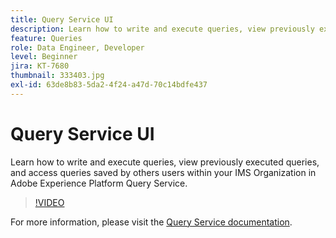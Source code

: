 ```yaml
---
title: Query Service UI
description: Learn how to write and execute queries, view previously executed queries, and access queries saved by others users within your IMS Organization in Adobe Experience Platform Query Service.
feature: Queries
role: Data Engineer, Developer
level: Beginner
jira: KT-7680
thumbnail: 333403.jpg
exl-id: 63de8b83-5da2-4f24-a47d-70c14bdfe437
---
```

# Query Service UI

Learn how to write and execute queries, view previously executed queries, and access queries saved by others users within your IMS Organization in Adobe Experience Platform Query Service. 

>[!VIDEO](https://video.tv.adobe.com/v/333403?quality=12&learn=on)

For  more information, please visit the [Query Service documentation](https://experienceleague.adobe.com/docs/experience-platform/query/home.html).
